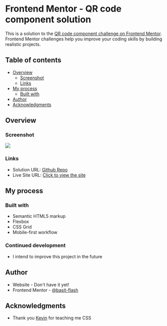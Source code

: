 # Frontend Mentor - QR code component solution

This is a solution to the [QR code component challenge on Frontend Mentor](https://www.frontendmentor.io/challenges/qr-code-component-iux_sIO_H). Frontend Mentor challenges help you improve your coding skills by building realistic projects.

## Table of contents

- [Overview](#overview)
  - [Screenshot](#screenshot)
  - [Links](#links)
- [My process](#my-process)
  - [Built with](#built-with)
- [Author](#author)
- [Acknowledgments](#acknowledgments)

## Overview

### Screenshot

![](./screenshot.jpg)


### Links

- Solution URL: [Github Repo](https://github.com/basitkorai/QR-Code-Component-Main)
- Live Site URL: [Click to view the site](https://basitkorai.github.io/QR-Code-Component-Main/)

## My process

### Built with

- Semantic HTML5 markup
- Flexbox
- CSS Grid
- Mobile-first workflow

### Continued development
- I intend to improve this project in the future

## Author

- Website - Don't have it yet!
- Frontend Mentor - [@basit-flash](https://www.frontendmentor.io/profile/basit-flash)

## Acknowledgments

- Thank you [Kevin](https://www.kevinpowell.co) for teaching me CSS
